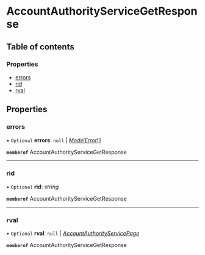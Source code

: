 # AccountAuthorityServiceGetResponse


## Table of contents

### Properties

- [errors](accountauthorityservicegetresponse.md#errors)
- [rid](accountauthorityservicegetresponse.md#rid)
- [rval](accountauthorityservicegetresponse.md#rval)

## Properties

### errors

• `Optional` **errors**: ``null`` \| [*ModelError*](modelerror.md)[]

**`memberof`** AccountAuthorityServiceGetResponse

___

### rid

• `Optional` **rid**: *string*

**`memberof`** AccountAuthorityServiceGetResponse

___

### rval

• `Optional` **rval**: ``null`` \| [*AccountAuthorityServicePage*](accountauthorityservicepage.md)

**`memberof`** AccountAuthorityServiceGetResponse
